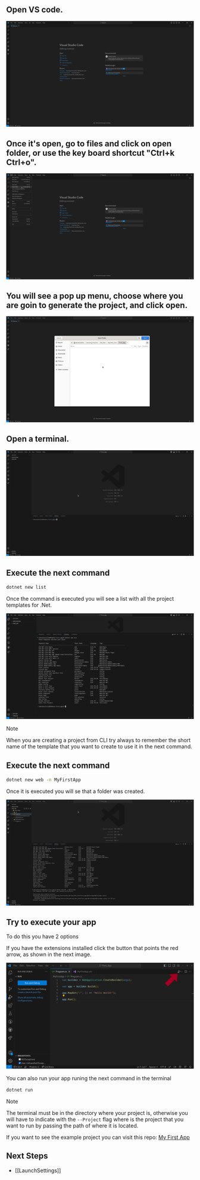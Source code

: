 ## Open VS code.

![Clean window VS code](../assets/First_Steps/VScodeMainPage.png)

## Once it's open, go to files and click on open folder, or use the key board shortcut "Ctrl+k Ctrl+o".

![Open a folder](../assets/First_Steps/VScodeOpenFolder.png)

## You will see a pop up menu, choose where you are goin to generate the project, and click open.

![Project location](../assets/First_Steps/VScodeFolderPopupLinux.png)

## Open a terminal.

![VS code terminal](../assets/First_Steps/VScodeTerminal.png)

## Execute the next command

```bash
dotnet new list
```

Once the command is executed you will see a list with all the project templates for .Net.

![Project templates](../assets/First_Steps/DotNetTemplatesCommand.png)

>[!note]
>When you are creating a project from CLI try always to remember the short name of the template that you want to create to use it in the next command.


## Execute the next command

```bash
dotnet new web -n MyFirstApp
```

Once it is executed you will se that a folder was created.

![Project created](../assets/First_Steps/DotNetNewProjectCommand.png)

## Try to execute your app

To do this you have 2 options

If you have the extensions installed click the button that points the red arrow, as shown in the next image.

![Run your app](../assets/First_Steps/Run_app.png)

You can also run your app runing the next command in the terminal

```bash
dotnet run
```

>[!note]
>The terminal must be in the directory where your project is, otherwise you will have to indicate with the ``--Project`` flag where is the project that you want to run by passing the path of where it is located.


If you want to see the example project you can visit this repo: [My First App](https://github.com/CASDAV/DotNet.Code/tree/main/MyFirstApp)

## Next Steps
- [[LaunchSettings]]